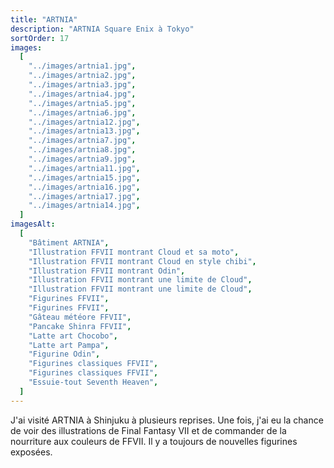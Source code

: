 ```yaml
---
title: "ARTNIA"
description: "ARTNIA Square Enix à Tokyo"
sortOrder: 17
images:
  [
    "../images/artnia1.jpg",
    "../images/artnia2.jpg",
    "../images/artnia3.jpg",
    "../images/artnia4.jpg",
    "../images/artnia5.jpg",
    "../images/artnia6.jpg",
    "../images/artnia12.jpg",
    "../images/artnia13.jpg",
    "../images/artnia7.jpg",
    "../images/artnia8.jpg",
    "../images/artnia9.jpg",
    "../images/artnia11.jpg",
    "../images/artnia15.jpg",
    "../images/artnia16.jpg",
    "../images/artnia17.jpg",
    "../images/artnia14.jpg",
  ]
imagesAlt:
  [
    "Bâtiment ARTNIA",
    "Illustration FFVII montrant Cloud et sa moto",
    "Illustration FFVII montrant Cloud en style chibi",
    "Illustration FFVII montrant Odin",
    "Illustration FFVII montrant une limite de Cloud",
    "Illustration FFVII montrant une limite de Cloud",
    "Figurines FFVII",
    "Figurines FFVII",
    "Gâteau météore FFVII",
    "Pancake Shinra FFVII",
    "Latte art Chocobo",
    "Latte art Pampa",
    "Figurine Odin",
    "Figurines classiques FFVII",
    "Figurines classiques FFVII",
    "Essuie-tout Seventh Heaven",
  ]
---
```


J'ai visité ARTNIA à Shinjuku à plusieurs reprises. Une fois, j'ai eu la chance de voir des illustrations de Final Fantasy VII et de commander de la nourriture aux couleurs de FFVII. Il y a toujours de nouvelles figurines exposées.
